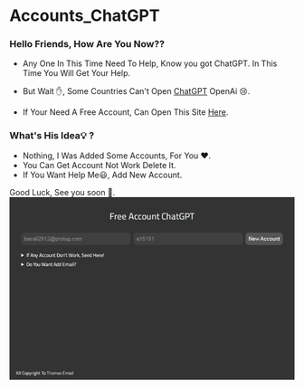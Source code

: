 # Accounts_ChatGPT

### Hello Friends, How Are You Now??

- Any One In This Time Need To Help, Know you got ChatGPT.
In This Time You Will Get Your Help.

- But Wait ✋, Some Countries Can't Open [ChatGPT](https://chat.openai.com/chat) OpenAi 😢.
- If Your Need A Free Account, Can Open This Site [Here](https://thomas-emad.ml/projects/accounts_chatgpt/).

### What's His Idea💡 ?
- Nothing, I Was Added Some Accounts, For You ❤.
- You Can Get Account Not Work Delete It.
- If You Want Help Me😃, Add New Account.

Good Luck, See you soon 👋.
![Error in print img](https://raw.githubusercontent.com/Thomas-Emad/Accounts_ChatGPT/main/Web%20capture_3-4-2023_202327_localhost.jpeg)
